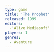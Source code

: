 ```yaml
---
type: game
title: 'The Prophet'
released: 1999
editors: 
  -'Alive Mediasoft'
players: 1
genres:
  - Aventure
---
```

